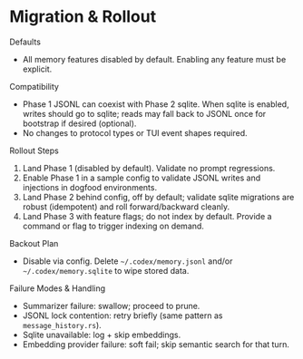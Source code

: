 # Migration & Rollout

Defaults

- All memory features disabled by default. Enabling any feature must be explicit.

Compatibility

- Phase 1 JSONL can coexist with Phase 2 sqlite. When sqlite is enabled, writes should go to sqlite; reads may fall back to JSONL once for bootstrap if desired (optional).
- No changes to protocol types or TUI event shapes required.

Rollout Steps

1) Land Phase 1 (disabled by default). Validate no prompt regressions.
2) Enable Phase 1 in a sample config to validate JSONL writes and injections in dogfood environments.
3) Land Phase 2 behind config, off by default; validate sqlite migrations are robust (idempotent) and roll forward/backward cleanly.
4) Land Phase 3 with feature flags; do not index by default. Provide a command or flag to trigger indexing on demand.

Backout Plan

- Disable via config. Delete `~/.codex/memory.jsonl` and/or `~/.codex/memory.sqlite` to wipe stored data.

Failure Modes & Handling

- Summarizer failure: swallow; proceed to prune.
- JSONL lock contention: retry briefly (same pattern as `message_history.rs`).
- Sqlite unavailable: log + skip embeddings.
- Embedding provider failure: soft fail; skip semantic search for that turn.

